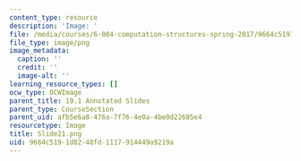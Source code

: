 ```yaml
---
content_type: resource
description: 'Image: '
file: /media/courses/6-004-computation-structures-spring-2017/9664c5191d8248fd1117914449a9219a_Slide21.png
file_type: image/png
image_metadata:
  caption: ''
  credit: ''
  image-alt: ''
learning_resource_types: []
ocw_type: OCWImage
parent_title: 19.1 Annotated Slides
parent_type: CourseSection
parent_uid: afb5e6a8-476a-7f76-4e0a-4be0d22685e4
resourcetype: Image
title: Slide21.png
uid: 9664c519-1d82-48fd-1117-914449a9219a
---
```

